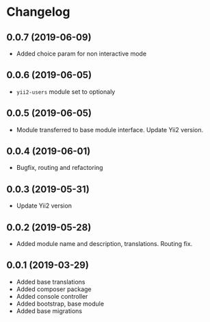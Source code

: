 Changelog
=========

## 0.0.7 (2019-06-09)
 * Added choice param for non interactive mode
 
## 0.0.6 (2019-06-05)
 * `yii2-users` module set to optionaly
 
## 0.0.5 (2019-06-05)
 * Module transferred to base module interface. Update Yii2 version.

## 0.0.4 (2019-06-01)
 * Bugfix, routing and refactoring

## 0.0.3 (2019-05-31)
 * Update Yii2 version

## 0.0.2 (2019-05-28)
 * Added module name and description, translations. Routing fix.
 
## 0.0.1 (2019-03-29)
 * Added base translations
 * Added composer package
 * Added console controller
 * Added bootstrap, base module
 * Added base migrations